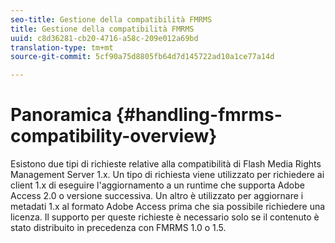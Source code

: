```yaml
---
seo-title: Gestione della compatibilità FMRMS
title: Gestione della compatibilità FMRMS
uuid: c8d36281-cb20-4716-a58c-209e012a69bd
translation-type: tm+mt
source-git-commit: 5cf90a75d8805fb64d7d145722ad10a1ce77a14d

---
```



# Panoramica {#handling-fmrms-compatibility-overview}

Esistono due tipi di richieste relative alla compatibilità di Flash Media Rights Management Server 1.x. Un tipo di richiesta viene utilizzato per richiedere ai client 1.x di eseguire l&#39;aggiornamento a un runtime che supporta Adobe Access 2.0 o versione successiva. Un altro è utilizzato per aggiornare i metadati 1.x al formato Adobe Access prima che sia possibile richiedere una licenza. Il supporto per queste richieste è necessario solo se il contenuto è stato distribuito in precedenza con FMRMS 1.0 o 1.5.